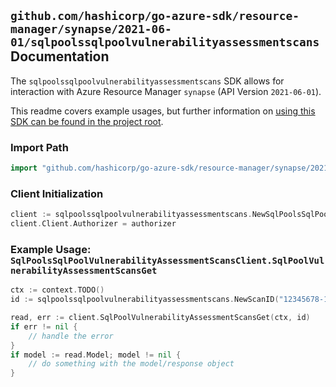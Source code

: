 
## `github.com/hashicorp/go-azure-sdk/resource-manager/synapse/2021-06-01/sqlpoolssqlpoolvulnerabilityassessmentscans` Documentation

The `sqlpoolssqlpoolvulnerabilityassessmentscans` SDK allows for interaction with Azure Resource Manager `synapse` (API Version `2021-06-01`).

This readme covers example usages, but further information on [using this SDK can be found in the project root](https://github.com/hashicorp/go-azure-sdk/tree/main/docs).

### Import Path

```go
import "github.com/hashicorp/go-azure-sdk/resource-manager/synapse/2021-06-01/sqlpoolssqlpoolvulnerabilityassessmentscans"
```


### Client Initialization

```go
client := sqlpoolssqlpoolvulnerabilityassessmentscans.NewSqlPoolsSqlPoolVulnerabilityAssessmentScansClientWithBaseURI("https://management.azure.com")
client.Client.Authorizer = authorizer
```


### Example Usage: `SqlPoolsSqlPoolVulnerabilityAssessmentScansClient.SqlPoolVulnerabilityAssessmentScansGet`

```go
ctx := context.TODO()
id := sqlpoolssqlpoolvulnerabilityassessmentscans.NewScanID("12345678-1234-9876-4563-123456789012", "example-resource-group", "workspaceValue", "sqlPoolValue", "scanIdValue")

read, err := client.SqlPoolVulnerabilityAssessmentScansGet(ctx, id)
if err != nil {
	// handle the error
}
if model := read.Model; model != nil {
	// do something with the model/response object
}
```
